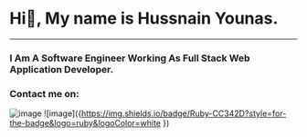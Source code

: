 # Hi👋, My name is Hussnain Younas.
___
### I Am A Software Engineer Working As Full Stack Web Application Developer.
### Contact me on:
![image]({https://img.shields.io/badge/LinkedIn-blue?style=for-the-badge&logo=linkedin&logoColor=white})
![image]({https://img.shields.io/badge/Ruby-CC342D?style=for-the-badge&logo=ruby&logoColor=white
})

